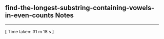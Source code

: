 <h2>find-the-longest-substring-containing-vowels-in-even-counts Notes</h2><hr>[ Time taken: 31 m 18 s ]